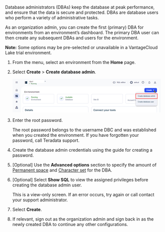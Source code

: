 Database administrators (DBAs) keep the database at peak performance, and ensure that the data is secure and protected. DBAs are database users who perform a variety of administrative tasks.

As an organization admin, you can create the first (primary) DBA for environments from an environment’s dashboard. The primary DBA user can then create any subsequent DBAs and users for the environment.

**Note:** Some options may be pre-selected or unavailable in a VantageCloud Lake trial environment.

1.  From the menu, select an environment from the **Home** page.


1.  Select **Create** > **Create database admin**.

    ![Create database admin view.](Images/rur1731533011728.png)


1.  Enter the root password.

    The root password belongs to the username DBC and was established when you created the environment. If you have forgotten your password, call Teradata support.


1.  Create the database admin credentials using the guide for creating a password.


1.  [Optional] Use the **Advanced options** section to specify the amount of [Permanent space](yvc1731523611301.md) and [Character set](hnk1731523638342.md) for the DBA.


1.  [Optional] Select **Show SQL** to view the assigned privileges before creating the database admin user.

    This is a view-only screen. If an error occurs, try again or call contact your support administrator.


1.  Select **Create**.


1.  If relevant, sign out as the organization admin and sign back in as the newly created DBA to continue any other configurations.


